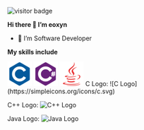 ![visitor badge](https://visitor-badge.laobi.icu/badge?page_id=eoxyn.visitor-badge)

**Hi there 👋 I’m eoxyn**
 - 👀 I’m Software Developer

**My skills include**


<img src="https://raw.githubusercontent.com/devicons/devicon/master/icons/c/c-plain.svg" alt="C Logo" width="55" height="55">

<img src="https://raw.githubusercontent.com/devicons/devicon/master/icons/csharp/csharp-plain.svg" alt="C# Logo" width="55" height="55">

<img src="https://raw.githubusercontent.com/devicons/devicon/master/icons/java/java-plain.svg" alt="Java Logo" width="55" height="55">
C Logo:
![C Logo](https://simpleicons.org/icons/c.svg)

C++ Logo:
![C++ Logo](https://simpleicons.org/icons/cplusplus.svg)

Java Logo:
![Java Logo](https://simpleicons.org/icons/java.svg)
